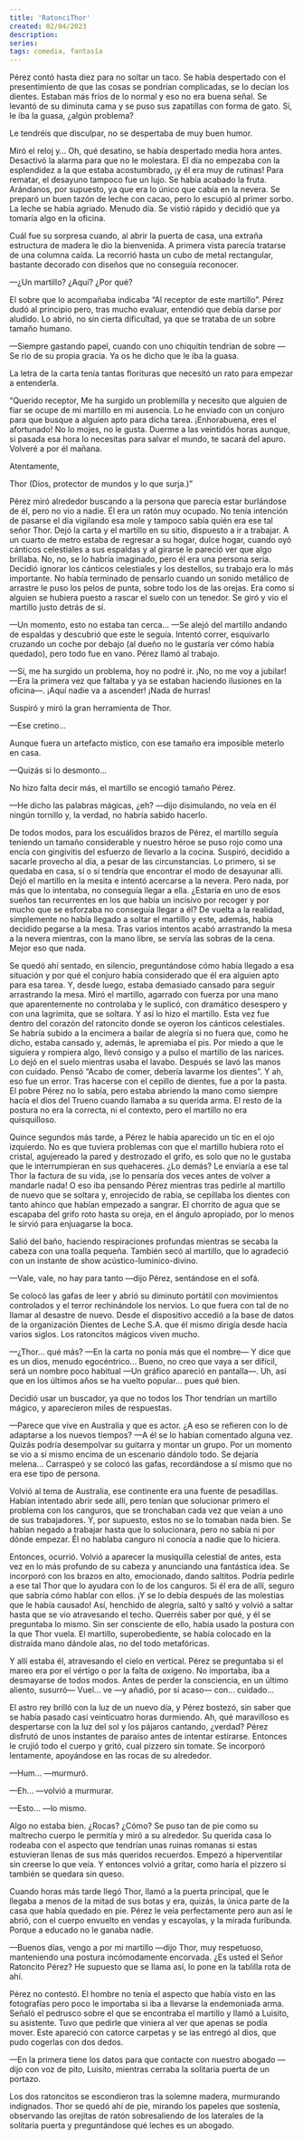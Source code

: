 ```yaml
---
title: 'RatonciThor'
created: 02/04/2023
description:
series:
tags: comedia, fantasía
---
```


Pérez contó hasta diez para no soltar un taco. Se había despertado con el presentimiento de que las cosas se pondrían complicadas, se lo decían los dientes. Estaban más fríos de lo normal y eso no era buena señal. Se levantó de su diminuta cama y se puso sus zapatillas con forma de gato. Sí, le iba la guasa, ¿algún problema?

Le tendréis que disculpar, no se despertaba de muy buen humor.

Miró el reloj y… Oh, qué desatino, se había despertado media hora antes. Desactivó la alarma para que no le molestara. El día no empezaba con la esplendidez a la que estaba acostumbrado, ¡y él era muy de rutinas! Para rematar, el desayuno tampoco fue un lujo. Se había acabado la fruta. Arándanos, por supuesto, ya que era lo único que cabía en la nevera. Se preparó un buen tazón de leche con cacao, pero lo escupió al primer sorbo. La leche se había agriado. Menudo día. Se vistió rápido y decidió que ya tomaría algo en la oficina.

Cuál fue su sorpresa cuando, al abrir la puerta de casa, una extraña estructura de madera le dio la bienvenida. A primera vista parecía tratarse de una columna caída. La recorrió hasta un cubo de metal rectangular, bastante decorado con diseños que no conseguía reconocer.

—¿Un martillo? ¿Aquí? ¿Por qué?

El sobre que lo acompañaba indicaba “Al receptor de este martillo”. Pérez dudó al principio pero, tras mucho evaluar, entendió que debía darse por aludido. Lo abrió, no sin cierta dificultad, ya que se trataba de un sobre tamaño humano.

—Siempre gastando papel, cuando con uno chiquitín tendrían de sobre —Se rio de su propia gracia. Ya os he dicho que le iba la guasa.

La letra de la carta tenía tantas florituras que necesitó un rato para empezar a entenderla.

“Querido receptor,
Me ha surgido un problemilla y necesito que alguien de fiar se ocupe de mi martillo en mi ausencia. Lo he enviado con un conjuro para que busque a alguien apto para dicha tarea. ¡Enhorabuena, eres el afortunado! No lo mojes, no le gusta. Duerme a las veintidós horas aunque, si pasada esa hora lo necesitas para salvar el mundo, te sacará del apuro.
Volveré a por él mañana.

Atentamente,

Thor
(Dios, protector de mundos y lo que surja.)”

Pérez miró alrededor buscando a la persona que parecía estar burlándose de él, pero no vio a nadie. Él era un ratón muy ocupado. No tenía intención de pasarse el día vigilando esa mole y tampoco sabía quién era ese tal señor Thor. Dejó la carta y el martillo en su sitio, dispuesto a ir a trabajar. A un cuarto de metro estaba de regresar a su hogar, dulce hogar, cuando oyó cánticos celestiales a sus espaldas y al girarse le pareció ver que algo brillaba. No, no, se lo habría imaginado, pero él era una persona seria. Decidió ignorar los cánticos celestiales y los destellos, su trabajo era lo más importante. No había terminado de pensarlo cuando un sonido metálico de arrastre le puso los pelos de punta, sobre todo los de las orejas. Era como si alguien se hubiera puesto a rascar el suelo con un tenedor.
Se giró y vio el martillo justo detrás de sí.

—Un momento, esto no estaba tan cerca... —Se alejó del martillo andando de espaldas y descubrió que este le seguía. Intentó correr, esquivarlo cruzando un coche por debajo (al dueño no le gustaría ver cómo había quedado), pero todo fue en vano. Pérez llamó al trabajo.

—Sí, me ha surgido un problema, hoy no podré ir. ¡No, no me voy a jubilar! —Era la primera vez que faltaba y ya se estaban haciendo ilusiones en la oficina—. ¡Aquí nadie va a ascender! ¡Nada de hurras!

Suspiró y miró la gran herramienta de Thor.

—Ese cretino...

Aunque fuera un artefacto místico, con ese tamaño era imposible meterlo en casa.

—Quizás si lo desmonto...

No hizo falta decir más, el martillo se encogió tamaño Pérez.

—He dicho las palabras mágicas, ¿eh? —dijo disimulando, no veía en él ningún tornillo y, la verdad, no habría sabido hacerlo.

De todos modos, para los escuálidos brazos de Pérez, el martillo seguía teniendo un tamaño considerable y nuestro héroe se puso rojo como una encía con gingivitis del esfuerzo de llevarlo a la cocina. Suspiró, decidido a sacarle provecho al día, a pesar de las circunstancias. Lo primero, si se quedaba en casa, sí o sí tendría que encontrar el modo de desayunar allí. Dejó el martillo en la mesita e intentó acercarse a la nevera. Pero nada, por más que lo intentaba, no conseguía llegar a ella. ¿Estaría en uno de esos sueños tan recurrentes en los que había un incisivo por recoger y por mucho que se esforzaba no conseguía llegar a él? De vuelta a la realidad, simplemente no había llegado a soltar el martillo y este, además, había decidido pegarse a la mesa. Tras varios intentos acabó arrastrando la mesa a la nevera mientras, con la mano libre, se servía las sobras de la cena. Mejor eso que nada.

Se quedó ahí sentado, en silencio, preguntándose cómo había llegado a esa situación y por qué el conjuro había considerado que él era alguien apto para esa tarea. Y, desde luego, estaba demasiado cansado para seguir arrastrando la mesa. Miró el martillo, agarrado con fuerza por una mano que aparentemente no controlaba y le suplicó, con dramático desespero y con una lagrimita, que se soltara. Y así lo hizo el martillo. Esta vez fue dentro del corazón del ratoncito donde se oyeron los cánticos celestiales. Se habría subido a la encimera a bailar de alegría si no fuera que, como he dicho, estaba cansado y, además, le apremiaba el pis. Por miedo a que le siguiera y rompiera algo, llevó consigo y a pulso el martillo de las narices. Lo dejó en el suelo mientras usaba el lavabo. Después se lavó las manos con cuidado. Pensó “Acabo de comer, debería lavarme los dientes”. Y ah, eso fue un error. Tras hacerse con el cepillo de dientes, fue a por la pasta. El pobre Pérez no lo sabía, pero estaba abriendo la mano como siempre hacía el dios del Trueno cuando llamaba a su querida arma. El resto de la postura no era la correcta, ni el contexto, pero el martillo no era quisquilloso.

Quince segundos más tarde, a Pérez le había aparecido un tic en el ojo izquierdo. No es que tuviera problemas con que el martillo hubiera roto el cristal, agujereado la pared y destrozado el grifo, es solo que no le gustaba que le interrumpieran en sus quehaceres. ¿Lo demás? Le enviaría a ese tal Thor la factura de su vida, ¡se lo pensaría dos veces antes de volver a mandarle nada! O eso iba pensando Pérez mientras tras pedirle al martillo de nuevo que se soltara y, enrojecido de rabia, se cepillaba los dientes con tanto ahínco que habían empezado a sangrar. El chorrito de agua que se escapaba del grifo roto hasta su oreja, en el ángulo apropiado, por lo menos le sirvió para enjuagarse la boca.

Salió del baño, haciendo respiraciones profundas mientras se secaba la cabeza con una toalla pequeña. También secó al martillo, que lo agradeció con un instante de show acústico-lumínico-divino.

—Vale, vale, no hay para tanto —dijo Pérez, sentándose en el sofá.

Se colocó las gafas de leer y abrió su diminuto portátil con movimientos controlados y el terror rechinándole los nervios. Lo que fuera con tal de no llamar al desastre de nuevo. Desde el dispositivo accedió a la base de datos de la organización Dientes de Leche S.A. que él mismo dirigía desde hacía varios siglos. Los ratoncitos mágicos viven mucho.

—¿Thor… qué más? —En la carta no ponía más que el nombre— Y dice que es un dios, menudo egocéntrico… Bueno, no creo que vaya a ser difícil, será un nombre poco habitual —Un gráfico apareció en pantalla—. Uh, así que en los últimos años se ha vuelto popular… pues qué bien.

Decidió usar un buscador, ya que no todos los Thor tendrían un martillo mágico, y aparecieron miles de respuestas.

—Parece que vive en Australia y que es actor. ¿A eso se refieren con lo de adaptarse a los nuevos tiempos? —A él se lo habían comentado alguna vez. Quizás podría desempolvar su guitarra y montar un grupo. Por un momento se vio a sí mismo encima de un escenario dándolo todo. Se dejaría melena... Carraspeó y se colocó las gafas, recordándose a sí mismo que no era ese tipo de persona.

Volvió al tema de Australia, ese continente era una fuente de pesadillas. Habían intentado abrir sede allí, pero tenían que solucionar primero el problema con los canguros, que se tronchaban cada vez que veían a uno de sus trabajadores. Y, por supuesto, estos no se lo tomaban nada bien. Se habían negado a trabajar hasta que lo solucionara, pero no sabía ni por dónde empezar. Él no hablaba canguro ni conocía a nadie que lo hiciera.

Entonces, ocurrió. Volvió a aparecer la musiquilla celestial de antes, esta vez en lo más profundo de su cabeza y anunciando una fantástica idea. Se incorporó con los brazos en alto, emocionado, dando saltitos. Podría pedirle a ese tal Thor que lo ayudara con lo de los canguros. Si él era de allí, seguro que sabría cómo hablar con ellos. ¡Y se lo debía después de las molestias que le había causado! Así, henchido de alegría, saltó y saltó y volvió a saltar hasta que se vio atravesando el techo. Querréis saber por qué, y él se preguntaba lo mismo. Sin ser consciente de ello, había usado la postura con la que Thor vuela. El martillo, superobediente, se había colocado en la distraída mano dándole alas, no del todo metafóricas.

Y allí estaba él, atravesando el cielo en vertical. Pérez se preguntaba si el mareo era por el vértigo o por la falta de oxígeno. No importaba, iba a desmayarse de todos modos. Antes de perder la consciencia, en un último aliento, susurró— Vuel... ve —y añadió, por si acaso— con... cuidado...

El astro rey brilló con la luz de un nuevo día, y Pérez bostezó, sin saber que se había pasado casi veinticuatro horas durmiendo. Ah, qué maravilloso es despertarse con la luz del sol y los pájaros cantando, ¿verdad? Pérez disfrutó de unos instantes de paraíso antes de intentar estirarse. Entonces le crujió todo el cuerpo y gritó, cual pizzero sin tomate. Se incorporó lentamente, apoyándose en las rocas de su alrededor.

—Hum... —murmuró.

—Eh... —volvió a murmurar.

—Esto... —lo mismo.

Algo no estaba bien. ¿Rocas? ¿Cómo? Se puso tan de pie como su maltrecho cuerpo le permitía y miró a su alrededor. Su querida casa lo rodeaba con el aspecto que tendrían unas ruinas romanas si estas estuvieran llenas de sus más queridos recuerdos. Empezó a hiperventilar sin creerse lo que veía. Y entonces volvió a gritar, como haría el pizzero si también se quedara sin queso.

Cuando horas más tarde llegó Thor, llamó a la puerta principal, que le llegaba a menos de la mitad de sus botas y era, quizás, la única parte de la casa que había quedado en pie. Pérez le veía perfectamente pero aun así le abrió, con el cuerpo envuelto en vendas y escayolas, y la mirada furibunda. Porque a educado no le ganaba nadie.

—Buenos días, vengo a por mi martillo —dijo Thor, muy respetuoso, manteniendo una postura incómodamente encorvada. ¿Es usted el Señor Ratoncito Pérez? He supuesto que se llama así, lo pone en la tablilla rota de ahí.

Pérez no contestó. El hombre no tenía el aspecto que había visto en las fotografías pero poco le importaba si iba a llevarse la endemoniada arma. Señaló el pedrusco sobre el que se encontraba el martillo y llamó a Luisito, su asistente. Tuvo que pedirle que viniera al ver que apenas se podía mover. Este apareció con catorce carpetas y se las entregó al dios, que pudo cogerlas con dos dedos.

—En la primera tiene los datos para que contacte con nuestro abogado —dijo con voz de pito, Luisito, mientras cerraba la solitaria puerta de un portazo.

Los dos ratoncitos se escondieron tras la solemne madera, murmurando indignados. Thor se quedó ahí de pie, mirando los papeles que sostenía, observando las orejitas de ratón sobresaliendo de los laterales de la solitaria puerta y preguntándose qué leches es un abogado.
